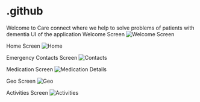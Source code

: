 # .github
Welcome to Care connect where we help to solve problems of patients with dementia
UI of the application
Welcome Screen
![Welcome Screen](https://github.com/Care-Connectt/.github/assets/115799457/0daac999-49f6-4ad4-8662-9a120426d147)

Home Screen
![Home](https://github.com/Care-Connectt/.github/assets/115799457/85552696-ae35-4737-82dd-f151a23863ab)

Emergency Contacts Screen
![Contacts](https://github.com/Care-Connectt/.github/assets/115799457/e226eb57-4e65-4063-abf6-3c7f57eb86f9)

Medication Screen
![Medication Details](https://github.com/Care-Connectt/.github/assets/115799457/4cd20020-26ad-4778-85de-56330a8d0547)

Geo Screen
![Geo](https://github.com/Care-Connectt/.github/assets/115799457/dfce68aa-2cc3-4d1f-8c8c-5ed11c49e543)

Activities Screen
![Activities](https://github.com/Care-Connectt/.github/assets/115799457/3c6d8d4a-7b2a-43f4-940d-15af3cac2d4f)
